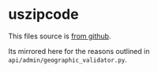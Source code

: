 # uszipcode

This files source is [from github](https://github.com/MacHu-GWU/uszipcode-project/releases/download/1.0.1.db/simple_db.sqlite).

Its mirrored here for the reasons outlined in `api/admin/geographic_validator.py`.
